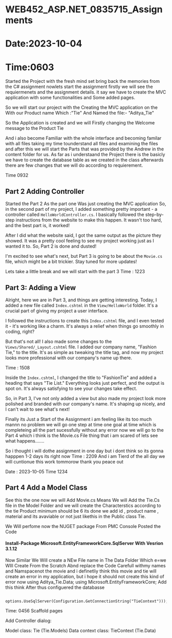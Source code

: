 # WEB452_ASP.NET_0835715_Assignments
# Date:2023-10-04
# Time:0603

Started the Project with the fresh mind set bring back the memories from the C# assignment nowlets start the assignment firstly we will see the requiermenets and the assignment details. it say we have to create the MVC application with some functionalities and Some added pages.

So we will start our project with the Creating the MVC application on the With our Product name Which :"Tie" And Named the file:- "Aditya_Tie"

So the Application is created and we will Firstly changing the Welcome message to the Product Tie 

And i also become Familiar with the whole interface and becoming familar with all files taking my time tounderstand all files and examining the files and after this we will start the Parts that was provided by the Andrew in the content folder for us. As far as i understaand the Project there is the basicly we have to create the database table as we created in the class afterwards there are few changes that we will do according to requierement. 

Time 0932
## Part 2 Adding Controller 
Started the Part 2 As the part one Was just creating the MVC application 
So, in the second part of my project, I added something pretty important - a controller called `HelloWorldController.cs`. I basically followed the step-by-step instructions from the website to make this happen. It wasn't too hard, and the best part is, it worked!

After I did what the website said, I got the same output as the picture they showed. It was a pretty cool feeling to see my project working just as I wanted it to. So, Part 2 is done and dusted!

I'm excited to see what's next, but Part 3 is going to be about the `Movie.cs` file, which might be a bit trickier. Stay tuned for more updates!

Lets take a little break and we will start with the part 3
Time : 1223
## Part 3: Adding a View

Alright, here we are in Part 3, and things are getting interesting. Today, I added a new file called `Index.cshtml` in the `View/HelloWorld` folder. It's a crucial part of giving my project a user interface.

I followed the instructions to create this `Index.cshtml` file, and I even tested it - it's working like a charm. It's always a relief when things go smoothly in coding, right?

But that's not all! I also made some changes to the `Views/Shared/_Layout.cshtml` file. I added our company name, "Fashion Tie," to the title. It's as simple as tweaking the title tag, and now my project looks more professional with our company's name up there.

Time : 1508

Inside the `Index.cshtml`, I changed the title to "FashionTie" and added a heading that says "Tie List." Everything looks just perfect, and the output is spot on. It's always satisfying to see your changes take effect.

So, in Part 3, I've not only added a view but also made my project look more polished and branded with our company's name. It's shaping up nicely, and I can't wait to see what's next!

Finally its Just a Start of the Assignment i am feeling like its too much mannn 
no problem we will go one step at time one goal at time which is completeing all the part sucessfully without any error 
now we will go to the Part 4 which i think is the Movie.cs File thing that i am scared of lets see what happens.......

So i thought i will dothe assignment in one day but i dont think so its gonna happpen 1-2 days its right now 
Time : 2209
And i am Tierd of the all day we will cuntionue this work tommorow thank you peace out

Date : 2023-10-05
Time 1234

## Part 4 Add a Model Class 

See this the one now we will Add Movie.cs Means We will Add the Tie.Cs file in the Model Folder and we will create the Characterstics according to the tie Product minimum should be 6 its done we add id , product name , material and its avaviable or not just likethis in the Public class Tie.

We Will perfome now the NUGET package From PMC Console Posted the Code
#### Install-Package Microsoft.EntityFrameworkCore.SqlServer With Vesrion 3.1.12

Now Similar We Will create a NEw File name in The Data Folder Which e=we WIll Create From the Scratch Abnd replace the Code Carefull withmy names and Namspacenot the movie and i definetliy think this movie and tie will create an error in my application, but i hope it should not create this kind of error 
now 
using Aditya_Tie.Data;
using Microsoft.EntityFrameworkCore;
Add this think 
After thus configuered the databasse 
 
     options.UseSqlServer(Configuration.GetConnectionString("TieContext")));

Time: 0456
Scaffold pages

Add Controller dialog:

Model class: Tie (Tie.Models)
Data context class: TieContext (Tie.Data)
